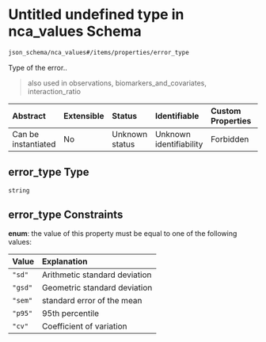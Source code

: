 # Untitled undefined type in nca\_values Schema

```txt
json_schema/nca_values#/items/properties/error_type
```

Type of the error..

> also used in observations, biomarkers\_and\_covariates, interaction\_ratio

| Abstract            | Extensible | Status         | Identifiable            | Custom Properties | Additional Properties | Access Restrictions | Defined In                                                                        |
| :------------------ | :--------- | :------------- | :---------------------- | :---------------- | :-------------------- | :------------------ | :-------------------------------------------------------------------------------- |
| Can be instantiated | No         | Unknown status | Unknown identifiability | Forbidden         | Allowed               | none                | [nca\_values.schema.json\*](../out/nca_values.schema.json "open original schema") |

## error\_type Type

`string`

## error\_type Constraints

**enum**: the value of this property must be equal to one of the following values:

| Value   | Explanation                   |
| :------ | :---------------------------- |
| `"sd"`  | Arithmetic standard deviation |
| `"gsd"` | Geometric standard deviation  |
| `"sem"` | standard error of the mean    |
| `"p95"` | 95th percentile               |
| `"cv"`  | Coefficient of variation      |

